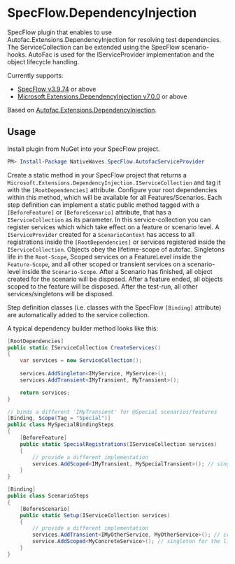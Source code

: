 # SpecFlow.DependencyInjection

SpecFlow plugin that enables to use Autofac.Extensions.DependencyInjection for resolving test dependencies.
The ServiceCollection can be extended using the SpecFlow scenario-hooks. AutoFac is used for the IServiceProvider implementation and the object lifecycle handling.

Currently supports:
* [SpecFlow v3.9.74](https://www.nuget.org/packages/SpecFlow/3.9.74) or above
* [Microsoft.Extensions.DependencyInjection v7.0.0](https://www.nuget.org/packages/Microsoft.Extensions.DependencyInjection/7.0.0) or above

Based on [Autofac.Extensions.DependencyInjection](https://www.nuget.org/packages/Autofac.Extensions.DependencyInjection).

## Usage

Install plugin from NuGet into your SpecFlow project.

```powershell
PM> Install-Package NativeWaves.SpecFlow.AutofacServiceProvider
```

Create a static method in your SpecFlow project that returns a `Microsoft.Extensions.DependencyInjection.IServiceCollection` and tag it with the `[RootDependencies]` attribute. 
Configure your root dependencies within this method, which will be available for all Features/Scenarios.
Each step definition can implement a static public method tagged with a `[BeforeFeature]` or `[BeforeScenario]` attribute, that has a `IServiceCollection` as its parameter. In this 
service-collection you can register services which which take effect on a feature or scenario level. A `IServiceProvider` created for a `ScenarioContext` has access to all registrations inside the `[RootDependencies]` or services registered inside the `IServiceCollection`. Objects obey the lifetime-scope of autofac. Singletons life in the `Root-Scope`, Scoped services on a FeatureLevel inside the `Feature-Scope`, and all other scoped or transient services on a scenario-level inside the `Scenario-Scope`.
After a Scenario has finished, all object created for the scenario will be disposed. After a feature ended, all objects scoped to the feature will be disposed. After the test-run, all other services/singletons will be disposed.

Step definition classes (i.e. classes with the SpecFlow `[Binding]` attribute) are automatically added to the service collection.

A typical dependency builder method looks like this:

```csharp
[RootDependencies]
public static IServiceCollection CreateServices()
{
    var services = new ServiceCollection();
    
    services.AddSingleton<IMyService, MyService>();
    services.AddTransient<IMyTransient, MyTransient>();

    return services;
}

// binds a different 'IMyTransient' for @Special scenarios/features
[Binding, Scope(Tag = "Special")]
public class MySpecialBindingSteps
{
    [BeforeFeature]
    public static SpecialRegistrations(IServiceCollection services)
    {
        // provide a different implementation
        services.AddScoped<IMyTransient, MySpecialTransient>(); // singleton for the life-time of the feature
    }
}

[Binding]
public class ScenarioSteps
{
    [BeforeScenario]
    public static Setup(IServiceCollection services)
    {
        // provide a different implementation
        services.AddTransient<IMyOtherService, MyOtherService>(); // creation per scenario-dependency
        service.AddScoped<MyConcreteService>(); // singleton for the life-time of the scenario
    }
}
```

